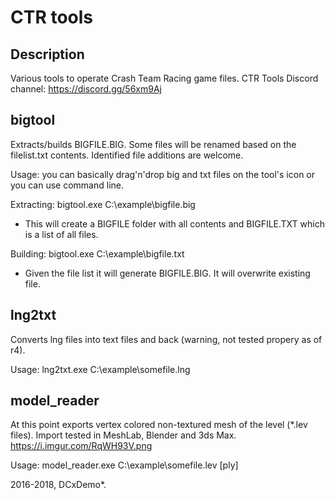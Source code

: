 # CTR tools

## Description
Various tools to operate Crash Team Racing game files.
CTR Tools Discord channel: https://discord.gg/56xm9Aj

## bigtool
Extracts/builds BIGFILE.BIG. Some files will be renamed based on the filelist.txt contents. Identified file additions are welcome.

Usage: you can basically drag'n'drop big and txt files on the tool's icon or you can use command line.

Extracting: bigtool.exe C:\example\bigfile.big
* This will create a BIGFILE folder with all contents and BIGFILE.TXT which is a list of all files.

Building: bigtool.exe C:\example\bigfile.txt
* Given the file list it will generate BIGFILE.BIG. It will overwrite existing file.


## lng2txt
Converts lng files into text files and back (warning, not tested propery as of r4).

Usage: lng2txt.exe C:\example\somefile.lng


## model_reader
At this point exports vertex colored non-textured mesh of the level (\*.lev files). Import tested in MeshLab, Blender and 3ds Max.
https://i.imgur.com/RqWH93V.png

Usage: model_reader.exe C:\example\somefile.lev \[ply]


2016-2018, DCxDemo*.

